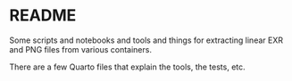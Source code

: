 # README

Some scripts and notebooks and tools and things for extracting linear
EXR and PNG files from various containers.

There are a few Quarto files that explain the tools, the tests, etc.
